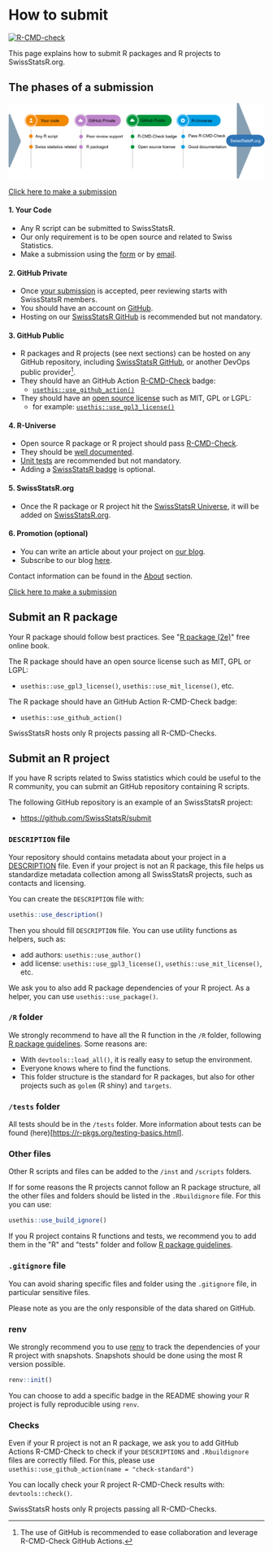 
# How to submit

<!-- badges: start -->
[![R-CMD-check](https://github.com/SwissStatsR/submit/actions/workflows/R-CMD-check.yaml/badge.svg)](https://github.com/SwissStatsR/submit/actions/workflows/R-CMD-check.yaml)
<!-- badges: end -->

This page explains how to submit R packages and R projects to SwissStatsR.org.

## The phases of a submission

![](images/collaboration-workflow.png)

[Click here to make a submission](https://airtable.com/appTkja7O6oOv6zZ8/pagrVmrt4pUqqKLX6/form)

#### 1. Your Code

-   Any R script can be submitted to SwissStatsR.
-   Our only requirement is to be open source and related to Swiss Statistics.
-   Make a submission using the [form](https://airtable.com/appTkja7O6oOv6zZ8/pagrVmrt4pUqqKLX6/form) or by [email](https://swissstatsr.org/about.html).

#### 2. GitHub Private

-   Once [your submission](https://airtable.com/appTkja7O6oOv6zZ8/pagrVmrt4pUqqKLX6/form) is accepted, peer reviewing starts with SwissStatsR members.
-   You should have an account on [GitHub](https://github.com/).
-   Hosting on our [SwissStatsR GitHub](https://github.com/SwissStatsR) is recommended but not mandatory.

#### 3. GitHub Public

[^1]: The use of GitHub is recommended to ease collaboration and leverage R-CMD-Check GitHub Actions.

-   R packages and R projects (see next sections) can be hosted on any GitHub repository, including [SwissStatsR GitHub](https://github.com/SwissStatsR), or another DevOps public provider[^1].
-   They should have an GitHub Action [R-CMD-Check](https://r-pkgs.org/R-CMD-check.html) badge:
    -   [`usethis::use_github_action()`](https://usethis.r-lib.org/reference/github_actions.html)
-   They should have an [open source license](https://r-pkgs.org/license.html) such as MIT, GPL or LGPL:
    -   for example: [`usethis::use_gpl3_license()`](https://usethis.r-lib.org/reference/licenses.html)

#### 4. R-Universe

-   Open source R package or R project should pass [R-CMD-Check](https://r-pkgs.org/R-CMD-check.html).
-   They should be [well documented](https://r-pkgs.org/man.html).
-   [Unit tests](https://r-pkgs.org/testing-basics.html) are recommended but not mandatory.
-   Adding a [SwissStatsR badge](https://swissstatsr.r-universe.dev/badges) is optional.

#### 5. SwissStatsR.org

-   Once the R package or R project hit the [SwissStatsR Universe](https://swissstatsr.r-universe.dev/), it will be added on [SwissStatsR.org](https://swissstatsr.org/).

#### 6. Promotion (optional)

-   You can write an article about your project on [our blog](https://swissstatsr.substack.com/).
-   Subscribe to our blog [here](https://swissstatsr.substack.com/).

Contact information can be found in the [About](https://swissstatsr.org/about.html) section.

[Click here to make a submission](https://airtable.com/appTkja7O6oOv6zZ8/pagrVmrt4pUqqKLX6/form)

## Submit an R package

Your R package should follow best practices. See "[R package (2e)](https://r-pkgs.org/)" free online book.

The R package should have an open source license such as MIT, GPL or LGPL:

- `usethis::use_gpl3_license()`, `usethis::use_mit_license()`, etc. 

The R package should have an GitHub Action R-CMD-Check badge:

- `usethis::use_github_action()`

SwissStatsR hosts only R projects passing all R-CMD-Checks.

## Submit an R project

If you have R scripts related to Swiss statistics which could be useful to the 
R community, you can submit an GitHub repository containing R scripts.

The following GitHub repository is an example of an SwissStatsR project:

- https://github.com/SwissStatsR/submit

### `DESCRIPTION` file

Your repository should contains metadata about your project in 
a [DESCRIPTION](https://r-pkgs.org/description.html) file. Even if your project 
is not an R package, this file helps us standardize metadata collection 
among all SwissStatsR projects, such as contacts and licensing.

You can create the `DESCRIPTION` file with:

``` r
usethis::use_description()
```

Then you should fill `DESCRIPTION` file. You can use utility functions as
helpers, such as:

- add authors: `usethis::use_author()`
- add license: `usethis::use_gpl3_license()`, `usethis::use_mit_license()`, etc.

We ask you to also add R package dependencies of your R project. As a
helper, you can use `usethis::use_package()`.

### `/R` folder

We strongly recommend to have all the R function in the `/R` folder, 
following [R package guidelines](https://r-pkgs.org/code.html). Some reasons are:

-	With `devtools::load_all()`, it is really easy to setup the environment.
-	Everyone knows where to find the functions.
- This folder structure is the standard for R packages, but also for other projects such as `golem` (R shiny) and `targets`.

### `/tests` folder

All tests should be in the `/tests` folder. More information about tests can be found (here)[https://r-pkgs.org/testing-basics.html].

### Other files

Other R scripts and files can be added to the `/inst` and `/scripts` folders.

If for some reasons the R projects cannot follow an R package structure, all 
the other files and folders should be listed in the `.Rbuildignore` file. 
For this you can use:

``` r
usethis::use_build_ignore()
```

If you R project contains R functions and tests, we recommend you to add them in 
the "R" and "tests" folder and follow [R package guidelines](https://r-pkgs.org/code.html).

### `.gitignore` file

You can avoid sharing specific files and folder using the `.gitignore` file, in
particular sensitive files.

Please note as you are the only responsible of the data shared on GitHub.

### renv

We strongly recommend you to use [renv](https://rstudio.github.io/renv/articles/renv.html) 
to track the dependencies of your R project with snapshots. Snapshots should be
done using the most R version possible.

``` r
renv::init()
```

You can choose to add a specific badge in the README showing your R project is fully
reproducible using `renv`.

### Checks

Even if your R project is not an R package, we ask you to add GitHub Actions 
R-CMD-Check to check if your `DESCRIPTIONS` and `.Rbuildignore` files are
correctly filled. For this, please use `usethis::use_github_action(name = "check-standard")`

You can locally check your R project R-CMD-Check results with: `devtools::check()`.

SwissStatsR hosts only R projects passing all R-CMD-Checks.
